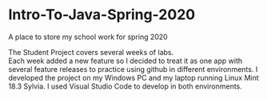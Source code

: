 # Intro-To-Java-Spring-2020
A place to store my school work for spring 2020 

The Student Project covers several weeks of labs.  
Each week added a new feature so I decided to treat 
it as one app with several feature releases to 
practice using github in different environments.
I developed the project on my Windows PC and my
laptop running Linux Mint 18.3 Sylvia.  I used 
Visual Studio Code to develop in both environments.
